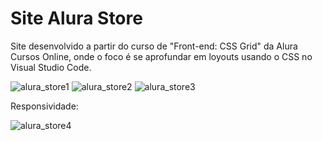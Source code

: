 # Site Alura Store

Site desenvolvido a partir do curso de "Front-end: CSS Grid" da Alura Cursos Online, onde o foco é se aprofundar em loyouts usando o CSS no Visual Studio Code.

![alura_store1](https://user-images.githubusercontent.com/59848966/87021607-ce201980-c1ab-11ea-87d8-2ab5fe7796f0.png)
![alura_store2](https://user-images.githubusercontent.com/59848966/87021614-cf514680-c1ab-11ea-94b4-2ff4c7af0972.png)
![alura_store3](https://user-images.githubusercontent.com/59848966/87021617-cfe9dd00-c1ab-11ea-9027-c62c29bfe221.png)

Responsividade:

![alura_store4](https://user-images.githubusercontent.com/59848966/87021620-d0827380-c1ab-11ea-9988-2c887cce59ae.png)
